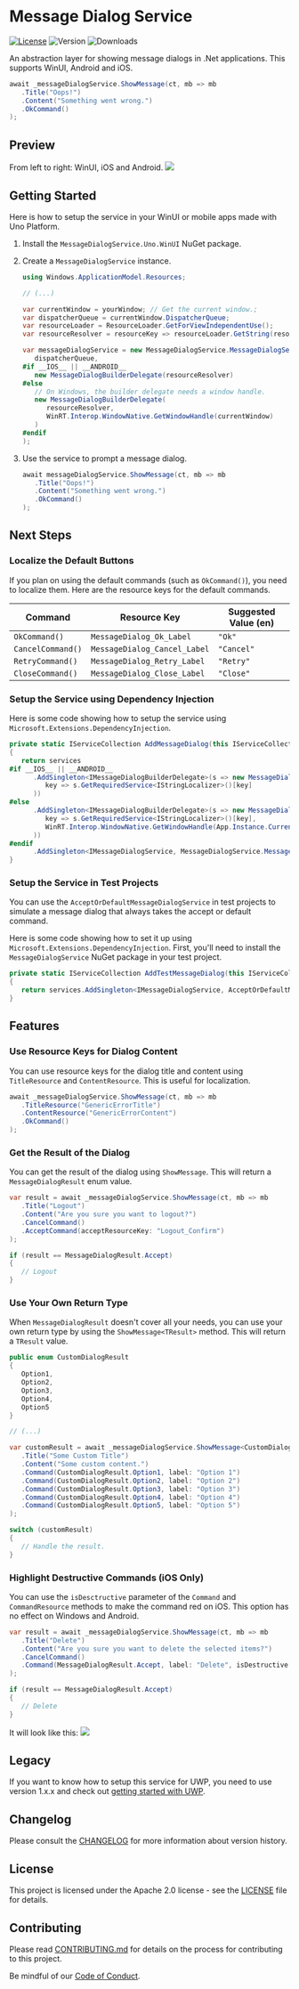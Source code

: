 # Message Dialog Service

[![License](https://img.shields.io/badge/License-Apache%202.0-blue.svg?style=flat-square)](LICENSE) ![Version](https://img.shields.io/nuget/v/MessageDialogService?style=flat-square) ![Downloads](https://img.shields.io/nuget/dt/MessageDialogService?style=flat-square)

An abstraction layer for showing message dialogs in .Net applications.
This supports WinUI, Android and iOS.

```csharp
await _messageDialogService.ShowMessage(ct, mb => mb
   .Title("Oops!")
   .Content("Something went wrong.")
   .OkCommand()
);
```

## Preview
From left to right: WinUI, iOS and Android.
![](doc/images/dialog.png)

## Getting Started
Here is how to setup the service in your WinUI or mobile apps made with Uno Platform.

1. Install the `MessageDialogService.Uno.WinUI` NuGet package.

1. Create a `MessageDialogService` instance.
   
   ```csharp
   using Windows.ApplicationModel.Resources;
   
   // (...)

   var currentWindow = yourWindow; // Get the current window.;
   var dispatcherQueue = currentWindow.DispatcherQueue;
   var resourceLoader = ResourceLoader.GetForViewIndependentUse();
   var resourceResolver = resourceKey => resourceLoader.GetString(resourceKey);

   var messageDialogService = new MessageDialogService.MessageDialogService(
      dispatcherQueue,   
   #if __IOS__ || __ANDROID__
      new MessageDialogBuilderDelegate(resourceResolver)
   #else
      // On Windows, the builder delegate needs a window handle.
      new MessageDialogBuilderDelegate(
         resourceResolver,
         WinRT.Interop.WindowNative.GetWindowHandle(currentWindow)
      )
   #endif
   );
   ```

1. Use the service to prompt a message dialog.
   
   ```csharp
   await messageDialogService.ShowMessage(ct, mb => mb
      .Title("Oops!")
      .Content("Something went wrong.")
      .OkCommand()
   );
   ```

## Next Steps

### Localize the Default Buttons
If you plan on using the default commands (such as `OkCommand()`), you need to localize them. Here are the resource keys for the default commands.

| Command | Resource Key | Suggested Value (en) |
| ------- | ------------ | -------------------- |
| `OkCommand()` | `MessageDialog_Ok_Label` | `"Ok"` |
| `CancelCommand()` | `MessageDialog_Cancel_Label` | `"Cancel"` |
| `RetryCommand()` | `MessageDialog_Retry_Label` | `"Retry"` |
| `CloseCommand()` | `MessageDialog_Close_Label` | `"Close"` |

### Setup the Service using Dependency Injection
Here is some code showing how to setup the service using `Microsoft.Extensions.DependencyInjection`.

```csharp
private static IServiceCollection AddMessageDialog(this IServiceCollection services)
{
   return services
#if __IOS__ || __ANDROID__
      .AddSingleton<IMessageDialogBuilderDelegate>(s => new MessageDialogBuilderDelegate(
         key => s.GetRequiredService<IStringLocalizer>()[key]
      ))
#else
      .AddSingleton<IMessageDialogBuilderDelegate>(s => new MessageDialogBuilderDelegate(
         key => s.GetRequiredService<IStringLocalizer>()[key],
         WinRT.Interop.WindowNative.GetWindowHandle(App.Instance.CurrentWindow)
      ))
#endif
      .AddSingleton<IMessageDialogService, MessageDialogService.MessageDialogService>();
}
```

### Setup the Service in Test Projects
You can use the `AcceptOrDefaultMessageDialogService` in test projects to simulate a message dialog that always takes the accept or default command.

Here is some code showing how to set it up using `Microsoft.Extensions.DependencyInjection`.
First, you'll need to install the `MessageDialogService` NuGet package in your test project.

```csharp
private static IServiceCollection AddTestMessageDialog(this IServiceCollection services)
{
   return services.AddSingleton<IMessageDialogService, AcceptOrDefaultMessageDialogService>();
}
```


## Features

### Use Resource Keys for Dialog Content
You can use resource keys for the dialog title and content using `TitleResource` and `ContentResource`. This is useful for localization.

```csharp
await _messageDialogService.ShowMessage(ct, mb => mb
   .TitleResource("GenericErrorTitle")
   .ContentResource("GenericErrorContent")
   .OkCommand()
);
```

### Get the Result of the Dialog
You can get the result of the dialog using `ShowMessage`. This will return a `MessageDialogResult` enum value.

```csharp
var result = await _messageDialogService.ShowMessage(ct, mb => mb
   .Title("Logout")
   .Content("Are you sure you want to logout?")
   .CancelCommand()
   .AcceptCommand(acceptResourceKey: "Logout_Confirm")
);

if (result == MessageDialogResult.Accept)
{
   // Logout
}
```

### Use Your Own Return Type
When `MessageDialogResult` doesn't cover all your needs, you can use your own return type by using the `ShowMessage<TResult>` method. This will return a `TResult` value.

```csharp
public enum CustomDialogResult
{
   Option1,
   Option2,
   Option3,
   Option4,
   Option5
}

// (...)

var customResult = await _messageDialogService.ShowMessage<CustomDialogResult>(ct, mb => mb
   .Title("Some Custom Title")
   .Content("Some custom content.")
   .Command(CustomDialogResult.Option1, label: "Option 1")
   .Command(CustomDialogResult.Option2, label: "Option 2")
   .Command(CustomDialogResult.Option3, label: "Option 3")
   .Command(CustomDialogResult.Option4, label: "Option 4")
   .Command(CustomDialogResult.Option5, label: "Option 5")
);

switch (customResult)
{
   // Handle the result.
}
```

### Highlight Destructive Commands (iOS Only)
You can use the `isDesctructive` parameter of the `Command` and `CommandResource` methods to make the command red on iOS.
This option has no effect on Windows and Android.

```csharp
var result = await _messageDialogService.ShowMessage(ct, mb => mb
   .Title("Delete")
   .Content("Are you sure you want to delete the selected items?")
   .CancelCommand()
   .Command(MessageDialogResult.Accept, label: "Delete", isDestructive: true)
);

if (result == MessageDialogResult.Accept)
{
   // Delete
}
```

It will look like this:
![](doc/images/destructive.png)

## Legacy

If you want to know how to setup this service for UWP, you need to use version 1.x.x and check out [getting started with UWP](doc/GettingStartedUWP.md).

## Changelog

Please consult the [CHANGELOG](CHANGELOG.md) for more information about version
history.

## License

This project is licensed under the Apache 2.0 license - see the
[LICENSE](LICENSE) file for details.

## Contributing

Please read [CONTRIBUTING.md](CONTRIBUTING.md) for details on the process for
contributing to this project.

Be mindful of our [Code of Conduct](CODE_OF_CONDUCT.md).
